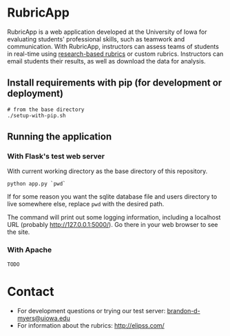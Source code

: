 # RubricApp

RubricApp is a web application developed at the University of Iowa for evaluating students' professional skills, such as teamwork and communication. With RubricApp, instructors can assess teams of students in real-time using [research-based rubrics](http://elipss.com/) or custom rubrics. Instructors can email students their results, as well as download the data for analysis.

## Install requirements with pip (for development or deployment)

```
# from the base directory
./setup-with-pip.sh
```

## Running the application

### With Flask's test web server

With current working directory as the base directory of this repository.
```
python app.py `pwd`
```
If for some reason you want the sqlite database file and users directory to live somewhere else, replace `pwd` with the desired path.

The command will print out some logging information, including a localhost URL (probably http://127.0.0.1:5000/). Go there in your web browser to see the site.

### With Apache

```
TODO
```

# Contact

- For development questions or trying our test server: [brandon-d-myers@uiowa.edu](mailto:brandon-d-myers@uiowa.edu)
- For information about the rubrics: http://elipss.com/
